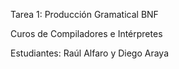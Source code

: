 Tarea 1: Producción Gramatical BNF

Curos de Compiladores e Intérpretes

Estudiantes: Raúl Alfaro y Diego Araya

